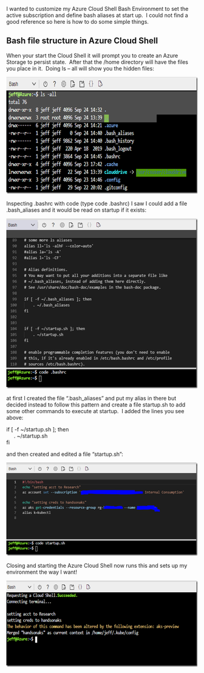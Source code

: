 I wanted to customize my Azure Cloud Shell Bash Environment to set the active subscription and define bash aliases at start up.&nbsp; I could not find a good reference so here is how to do some simple things.

## Bash file structure in Azure Cloud Shell

When your start the Cloud Shell it will prompt you to create an Azure Storage to persist state.&nbsp; After that the /home directory will have the files you place in it.&nbsp; Doing ls – all will show you the hidden files:

[<img loading="lazy" width="723" height="307" title="image" style="display: inline; background-image: none;" alt="image" src="/assets/images/2021/09/image_thumb-19.png" border="0" />](/assets/images/2021/09/image-19.png)

Inspecting .bashrc with code (type code .bashrc) I saw I could add a file .bash_aliases and it would be read on startup if it exists:

[<img loading="lazy" width="555" height="447" title="image" style="display: inline; background-image: none;" alt="image" src="/assets/images/2021/09/image_thumb-20.png" border="0" />](/assets/images/2021/09/image-20.png)

at first I created the file “.bash_aliases” and put my alias in there but decided instead to follow this pattern and create a file startup.sh to add some other commands to execute at startup.&nbsp; I added the lines you see above:

if [ -f ~/startup.sh ]; then  
&nbsp;&nbsp;&nbsp;&nbsp; . ~/startup.sh  
fi

and then created and edited a file “startup.sh”:

[<img loading="lazy" width="550" height="245" title="image" style="display: inline; background-image: none;" alt="image" src="/assets/images/2021/09/image_thumb-21.png" border="0" />](/assets/images/2021/09/image-21.png)

Closing and starting the Azure Cloud Shell now runs this and sets up my environment the way I want!

[<img loading="lazy" width="647" height="227" title="image" style="display: inline; background-image: none;" alt="image" src="/assets/images/2021/09/image_thumb-22.png" border="0" />](/assets/images/2021/09/image-22.png)